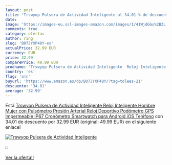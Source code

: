 ```yaml
---
layout: post
title: 'Trswyop Pulsera de Actividad Inteligente al 34.01 % de descuento'
date: 
image: 'https://images-eu.ssl-images-amazon.com/images/I/41WjdGGu%2BZL._SL200_.jpg'
comments: true
category: ofertas
author: ring
slug: 'B07JYXP48Y-es'
actualPrice: 32.99 EUR
currency: EUR
price: 32.99
comparePrice: 49.99 EUR
prodname: 'Trswyop Pulsera de Actividad Inteligente  Reloj Inteligente Hombre Mujer con Pulsómetro Presión Arterial Reloj Deportivo Podómetro GPS Impermeable IP67 Cronómetro Smartwatch para Android iOS Teléfono'
country: 'es'
flag: '🇪🇸'
buyurl: 'https://www.amazon.es/dp/B07JYXP48Y/?tag=tolees-21'
descuento: '34.01'
average: '32.99'
---
```


Está [Trswyop Pulsera de Actividad Inteligente  Reloj Inteligente Hombre Mujer con Pulsómetro Presión Arterial Reloj Deportivo Podómetro GPS Impermeable IP67 Cronómetro Smartwatch para Android iOS Teléfono](https://www.amazon.es/dp/B07JYXP48Y/?tag=tolees-21) con 34.01 de descuento por 32.99 EUR (original: 49.99 EUR) en el siguiente enlace!

[![Trswyop Pulsera de Actividad Inteligente](https://images-eu.ssl-images-amazon.com/images/I/41WjdGGu%2BZL._SL200_.jpg)](https://www.amazon.es/dp/B07JYXP48Y/?tag=tolees-21)

ℹ️:


[Ver la oferta!!](https://www.amazon.es/dp/B07JYXP48Y/?tag=tolees-21)
